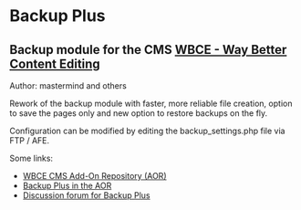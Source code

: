 # Backup Plus

## Backup module for the CMS [WBCE - Way Better Content Editing](https://www.wbce.org)

Author: mastermind and others

Rework of the backup module with faster, more reliable file creation,
option to save the pages only and new option to restore backups on the fly.

Configuration can be modified by editing the backup_settings.php file via FTP / AFE.

Some links:

* [WBCE CMS Add-On Repository (AOR)](https://addons.wbce.org)
* [Backup Plus in the AOR](https://addons.wbce.org/pages/addons.php?do=item&item=159)
* [Discussion forum for Backup Plus](https://forum.wbce.org/viewtopic.php?id=4374)


